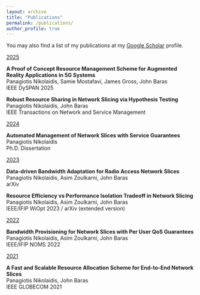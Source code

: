 ```yaml
---
layout: archive
title: "Publications"
permalink: /publications/
author_profile: true
---
```

You may also find a list of my publications at my <i class="fas fa-fw fa-graduation-cap"> </i> <a href="https://scholar.google.com/citations?user=ePqhoeIAAAAJ&hl=en"> Google Scholar</a> profile.<br/>

 <ins>2025</ins>

**A Proof of Concept Resource Management Scheme for Augmented Reality Applications in 5G Systems** <br/>
Panagiotis Nikolaidis, Samie Mostafavi, James Gross, John  Baras <br/>
IEEE DySPAN 2025 <a href="https://ieeexplore.ieee.org/abstract/document/11115950">  <i class="fas fa-solid fa-file"></i></a>
 
**Robust Resource Sharing in Network Slicing via Hypothesis Testing** <br/>
Panagiotis Nikolaidis, John Baras <br/>
IEEE Transactions on Network and Service Management <a href="https://ieeexplore.ieee.org/document/10947225">  <i class="fas fa-solid fa-file"></i> </a>

 <ins>2024</ins>
 
 **Automated Management of Network Slices with Service Guarantees** <br/>
 Panagiotis Nikolaidis <br/>
<i class="fa fa-trophy"></i> Ph.D. Dissertation <a href="https://drum.lib.umd.edu/items/09771759-c71c-448f-ab40-6e5f6afbfa5d">  <i class="fas fa-solid fa-file"></i></a>

 <ins>2023</ins>
 
**Data-driven Bandwidth Adaptation for Radio Access Network Slices** <br/>
Panagiotis Nikolaidis, Asim Zoulkarni, John Baras <br/>
arXiv <a href="https://arxiv.org/abs/2311.17347">  <i class="fas fa-solid fa-file"></i> </a>

**Resource Efficiency vs Performance Isolation Tradeoff in Network Slicing** <br/>
Panagiotis Nikolaidis, Asim Zoulkarni, John Baras <br/>
IEEE/IFIP WiOpt 2023 <a href="https://ieeexplore.ieee.org/document/10349807">   <i class="fas fa-solid fa-file"></i></a> / arXiv (extended version) <a href="https://arxiv.org/abs/2303.14634"><i class="fas fa-solid fa-file"></i></a> 

 <ins>2022</ins>

**Bandwidth Provisioning for Network Slices with Per User QoS Guarantees** <br/>
Panagiotis Nikolaidis, Asim Zoulkarni, John Baras <br/>
IEEE/IFIP NOMS 2022 <a href="https://ieeexplore.ieee.org/document/10154366"><i class="fas fa-solid fa-file"></i> </a>

 <ins>2021</ins>

**A Fast and Scalable Resource Allocation Scheme for End-to-End Network Slices** <br/>
Panagiotis Nikolaidis, John Baras <br/>
IEEE GLOBECOM 2021 <a href="https://ieeexplore.ieee.org/abstract/document/9685668">  <i class="fas fa-solid fa-file"></i></a>



